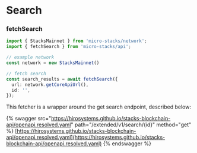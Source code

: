 # Search

### fetchSearch

```typescript
import { StacksMainnet } from 'micro-stacks/network';
import { fetchSearch } from 'micro-stacks/api';

// example network
const network = new StacksMainnet()

// fetch search
const search_results = await fetchSearch({
  url: network.getCoreApiUrl(),
  id: '',
});
```

This fetcher is a wrapper around the get search endpoint, described below:

{% swagger src="https://hirosystems.github.io/stacks-blockchain-api/openapi.resolved.yaml" path="/extended/v1/search/{id}" method="get" %}
[https://hirosystems.github.io/stacks-blockchain-api/openapi.resolved.yaml](https://hirosystems.github.io/stacks-blockchain-api/openapi.resolved.yaml)
{% endswagger %}
